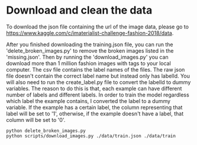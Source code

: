# Download and clean the data
To download the json file containing the url of the image data, please go to https://www.kaggle.com/c/imaterialist-challenge-fashion-2018/data.

After you finished downloading the training.json file, you can run the 'delete_broken_images.py' to remove the broken images listed in the 'missing.json'. Then by running the 'download_images.py' you can download more than 1 million fashion images with tags to your local computer. The csv file contains the label names of the files. The raw json file doesn't contain the correct label name but instead only has labelId. You will also need to run the create_label.py file to convert the labelId to dummy variables. The reason to do this is that, each example can have different number of labels and different labels. In order to train the model regardless which label the example contains, I converted the label to a dummy variable. If the example has a certain label, the column representing that label will be set to '1', otherwise, if the example doesn't have a label, that column will be set to '0'. 

```
python delete_broken_images.py
python scripts/download_images.py ./data/train.json ./data/train
```
